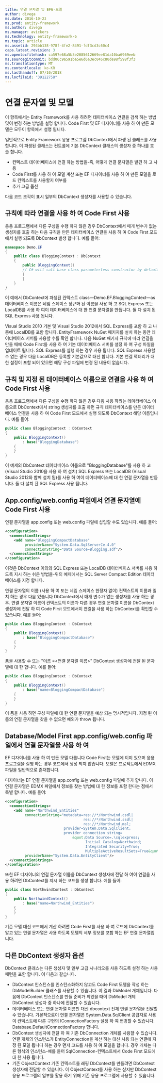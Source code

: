 ```yaml
---
title: 연결 문자열 및 EF6-모델
author: divega
ms.date: 2016-10-23
ms.prod: entity-framework
ms.author: divega
ms.manager: avickers
ms.technology: entity-framework-6
ms.topic: article
ms.assetid: 294bb138-978f-4fe2-8491-fdf3cd3c60c4
caps.latest.revision: 3
ms.openlocfilehash: ca597e68a5b3e2085612669ee81da10ba6969eeb
ms.sourcegitcommit: bdd06c9a591ba5e6d6a3ec046c80de98f598f3f3
ms.translationtype: MT
ms.contentlocale: ko-KR
ms.lasthandoff: 07/10/2018
ms.locfileid: "39122758"
---
```

# <a name="connection-strings-and-models"></a>연결 문자열 및 모델
이 항목에서는 Entity Framework를 사용 하려면 데이터베이스 연결을 검색 하는 방법 및이 변경 하는 방법을 설명 합니다. Code First 및 EF 디자이너를 사용 하 여 만든 모델은 모두이 항목에서 설명 됩니다.  

일반적으로 Entity Framework 응용 프로그램 DbContext에서 파생 된 클래스를 사용 합니다. 이 파생된 클래스는 컨트롤에 기본 DbContext 클래스의 생성자 중 하나를 호출 합니다.  

- 컨텍스트 데이터베이스에 연결 하는 방법을-즉, 어떻게 연결 문자열은 발견 하 고 사용  
- Code First를 사용 하 여 모델 계산 또는 EF 디자이너를 사용 하 여 만든 모델을 로드 컨텍스트를 사용할지 여부를  
- 추가 고급 옵션  

다음 코드 조각이 표시 일부의 DbContext 생성자를 사용할 수 있습니다.  

## <a name="use-code-first-with-connection-by-convention"></a>규칙에 따라 연결을 사용 하 여 Code First 사용  

응용 프로그램에서 다른 구성을 수행 하지 않은 경우 DbContext에서 매개 변수가 없는 생성자를 호출 하는 다음 규칙을 만든 데이터베이스 연결을 사용 하 여 Code First 모드에서 실행 되도록 DbContext 발생 합니다. 예를 들어:  

``` csharp  
namespace Demo.EF
{
    public class BloggingContext : DbContext
    {
        public BloggingContext()
        // C# will call base class parameterless constructor by default
        {
        }
    }
}
```  

이 예에서 DbContext에 파생된 컨텍스트 class—Demo.EF.BloggingContext—as 데이터베이스 이름은 네임 스페이스 정규화 된 이름을 사용 하 고 SQL Express 또는 LocalDB를 사용 하 여이 데이터베이스에 대 한 연결 문자열을 만듭니다. 둘 다 설치 된 SQL Express 사용 됩니다.  

Visual Studio 2010 기본 및 Visual Studio 2012에서 SQL Express를 포함 하 고 나중에 LocalDB를 포함 합니다. EntityFramework NuGet 패키지를 설치 하는 동안 데이터베이스 서버를 사용할 수를 확인 합니다. 다음 NuGet 패키지 규칙에 따라 연결을 만들 때에 Code First를 사용 하 여 기본 데이터베이스 서버를 설정 하 여 구성 파일을 업데이트 됩니다. SQL Express를 실행 하는 경우 사용 됩니다. SQL Express 사용할 수 없는 경우 다음 LocalDB은 등록할 기본값으로 대신 합니다. 기본 연결 팩터리가 대 한 설정이 포함 되어 있으면 해당 구성 파일에 변경 된 내용이 없습니다.  

## <a name="use-code-first-with-connection-by-convention-and-specified-database-name"></a>규칙 및 지정 된 데이터베이스 이름으로 연결을 사용 하 여 Code First 사용  

응용 프로그램에서 다른 구성을 수행 하지 않은 경우 다음 사용 하려는 데이터베이스 이름으로 DbContext에서 string 생성자를 호출 하면 규칙 데이터베이스를 만든 데이터베이스 연결을 사용 하 여 Code First 모드에서 실행 되도록 DbContext 해당 이름입니다. 예를 들어:  

``` csharp  
public class BloggingContext : DbContext
{
    public BloggingContext()
        : base("BloggingDatabase")
    {
    }
}
```  

이 예제의 DbContext 데이터베이스 이름으로 "BloggingDatabase"를 사용 하 고 (Visual Studio 2010을 사용 하 여 설치) SQL Express 또는 LocalDB (Visual Studio 2012와 함께 설치 됨)를 사용 하 여이 데이터베이스에 대 한 연결 문자열을 만듭니다. 둘 다 설치 된 SQL Express 사용 됩니다.  

## <a name="use-code-first-with-connection-string-in-appconfigwebconfig-file"></a>App.config/web.config 파일에서 연결 문자열에 Code First 사용  

연결 문자열을 app.config 또는 web.config 파일에 삽입할 수도 있습니다. 예를 들어:  

``` xml  
<configuration>
  <connectionStrings>
    <add name="BloggingCompactDatabase"
         providerName="System.Data.SqlServerCe.4.0"
         connectionString="Data Source=Blogging.sdf"/>
  </connectionStrings>
</configuration>
```  

이것은 DbContext 이외의 SQL Express 또는 LocalDB 데이터베이스 서버를 사용 하도록 지시 하는 쉬운 방법을-위의 예제에서는 SQL Server Compact Edition 데이터베이스를 지정 합니다.  

연결 문자열의 이름 (사용 하 여 또는 네임 스페이스 한정자 없이) 컨텍스트의 이름과 일치 하는 경우 다음 있습니다 DbContext에서 매개 변수가 없는 생성자를 사용 하는 경우. 연결 문자열 이름이 컨텍스트의 이름과 다른 경우 연결 문자열 이름을 DbContext 생성자에 전달 하 여 Code First 모드에서이 연결을 사용 하는 DbContext를 확인할 수 있습니다. 예를 들어:  

``` csharp  
public class BloggingContext : DbContext
{
    public BloggingContext()
        : base("BloggingCompactDatabase")
    {
    }
}
```  

폼을 사용할 수 또는 "이름 =\<연결 문자열 이름\>" DbContext 생성자에 전달 된 문자열에 대 한 합니다. 예를 들어:  

``` csharp  
public class BloggingContext : DbContext
{
    public BloggingContext()
        : base("name=BloggingCompactDatabase")
    {
    }
}
```  

이 폼을 사용 하면 구성 파일에 대 한 연결 문자열을 예상 되는 명시적입니다. 지정 된 이름의 연결 문자열을 찾을 수 없으면 예외가 throw 됩니다.  

## <a name="databasemodel-first-with-connection-string-in-appconfigwebconfig-file"></a>Database/Model First app.config/web.config 파일에서 연결 문자열을 사용 하 여  

EF 디자이너를 사용 하 여 만든 모델 다릅니다 Code First는 모델에 이미 있으며 응용 프로그램을 실행 하는 경우 코드에서 생성 되지 않습니다. 모델은 프로젝트에서 EDMX 파일을 일반적으로 존재합니다.  

디자이너는 EF 연결 문자열을 app.config 또는 web.config 파일에 추가 합니다. 이 연결 문자열은 EDMX 파일에서 정보를 찾는 방법에 대 한 정보를 포함 한다는 점에서 특별 합니다. 예를 들어:  

``` xml  
<configuration>  
  <connectionStrings>  
    <add name="Northwind_Entities"  
         connectionString="metadata=res://*/Northwind.csdl|  
                                    res://*/Northwind.ssdl|  
                                    res://*/Northwind.msl;  
                           provider=System.Data.SqlClient;  
                           provider connection string=  
                               &quot;Data Source=.\sqlexpress;  
                                     Initial Catalog=Northwind;  
                                     Integrated Security=True;  
                                     MultipleActiveResultSets=True&quot;"  
         providerName="System.Data.EntityClient"/>  
  </connectionStrings>  
</configuration>
```  

또한 EF 디자이너의 연결 문자열 이름을 DbContext 생성자에 전달 하 여이 연결을 사용 하려면 DbContext를 지시 하는 코드를 생성 합니다. 예를 들어:  

``` csharp  
public class NorthwindContext : DbContext
{
    public NorthwindContext()
        : base("name=Northwind_Entities")
    {
    }
}
```  

기존 모델 대신 코드에서 계산 하려면 Code First를 사용 하 여 로드에 DbContext를 알고 있는 연결 문자열은 사용 하도록 모델의 세부 정보를 포함 하는 EF 연결 문자열입니다.  

## <a name="other-dbcontext-constructor-options"></a>다른 DbContext 생성자 옵션  

DbContext 클래스는 다른 생성자 및 일부 고급 시나리오를 사용 하도록 설정 하는 사용 패턴을 포함 합니다. 이 다음과 같습니다.  

- DbContext 인스턴스를 인스턴스화하지 않고도 Code First 모델을 작성 하는 DbModelBuilder 클래스를 사용할 수 있습니다. 이 결과 DbModel 개체입니다. 다음에 DbContext 인스턴스를 만들 준비가 되었을 때이 DbModel 개체 DbContext 생성자 중 하나에 전달할 수 있습니다.  
- 데이터베이스 또는 연결 문자열 이름만 대신 dbcontext 전체 연결 문자열을 전달할 수 있습니다. 기본적으로이 연결 문자열은 System.Data.SqlClient 공급자로 사용 이 컨텍스트에 다른 구현의 IConnectionFactory 설정 하 여 변경할 수 있습니다. Database.DefaultConnectionFactory 합니다.  
- DbContext 생성자에 전달 하 여 기존 DbConnection 개체를 사용할 수 있습니다. 연결 개체의 인스턴스가 EntityConnection을 계산 하는 대신 사용 되는 연결에 지정 된 모델 됩니다 하는 경우 먼저 코드를 사용 하 여 모델을 합니다. 경우 개체는 다른 형식의 인스턴스-예를 들어 SqlConnection-컨텍스트에서 Code First 모드에 대 한 사용 됩니다.  
- 기존 ObjectContext 기존 컨텍스트를 래핑 DbContext를 만들려면 DbContext 생성자에 전달할 수 있습니다. 이 ObjectContext를 사용 하는 싶지만 DbContext 응용 프로그램의 일부를 활용 하기 위해 기존 응용 프로그램에 사용할 수 있습니다.  
